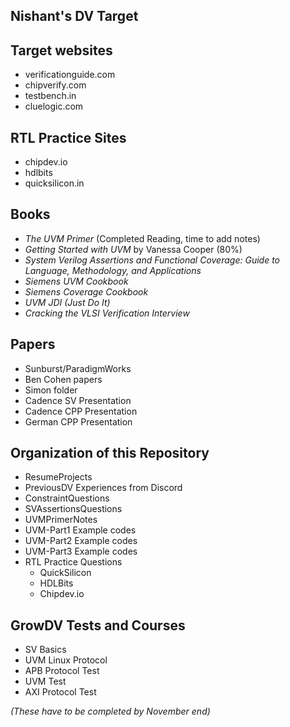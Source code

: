 
## Nishant's DV Target

## Target websites
- verificationguide.com
- chipverify.com
- testbench.in
- cluelogic.com

## RTL Practice Sites
- chipdev.io
- hdlbits
- quicksilicon.in

## Books
- *The UVM Primer* (Completed Reading, time to add notes)
- *Getting Started with UVM* by Vanessa Cooper (80%)
- *System Verilog Assertions and Functional Coverage: Guide to Language, Methodology, and Applications*
- *Siemens UVM Cookbook*
- *Siemens Coverage Cookbook*
- *UVM JDI (Just Do It)*
- *Cracking the VLSI Verification Interview*

## Papers
- Sunburst/ParadigmWorks
- Ben Cohen papers
- Simon folder
- Cadence SV Presentation
- Cadence CPP Presentation
- German CPP Presentation

## Organization of this Repository
- ResumeProjects
- PreviousDV Experiences from Discord
- ConstraintQuestions
- SVAssertionsQuestions
- UVMPrimerNotes
- UVM-Part1 Example codes
- UVM-Part2 Example codes
- UVM-Part3 Example codes
- RTL Practice Questions
  - QuickSilicon
  - HDLBits
  - Chipdev.io

## GrowDV Tests and Courses
- SV Basics
- UVM Linux Protocol
- APB Protocol Test
- UVM Test
- AXI Protocol Test 

*(These have to be completed by November end)*
